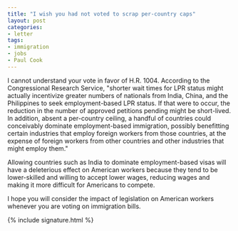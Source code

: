 ```yaml
---
title: "I wish you had not voted to scrap per-country caps"
layout: post
categories:
- letter
tags:
- immigration
- jobs
- Paul Cook
---
```


I cannot understand your vote in favor of H.R. 1004. According to the Congressional Research Service, "shorter wait times for LPR status might actually incentivize greater numbers of nationals from India, China, and the Philippines to seek employment-based LPR status. If that were to occur, the reduction in the number of approved petitions pending might be short-lived. In addition, absent a per-country ceiling, a handful of countries could conceivably dominate employment-based immigration, possibly benefitting certain industries that employ foreign workers from those countries, at the expense of foreign workers from other countries and other industries that might employ them."

Allowing countries such as India to dominate employment-based visas will have a deleterious effect on American workers because they tend to be lower-skilled and willing to accept lower wages, reducing wages and making it more difficult for Americans to compete.

I hope you will consider the impact of legislation on American workers whenever you are voting on immigration bills.

{% include signature.html %}
